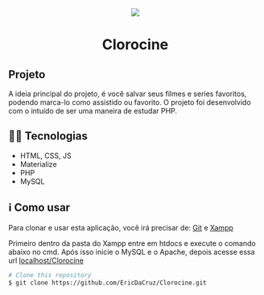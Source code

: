 <div style="text-align: center" align="center">
    <img src="https://imgur.com/eQbp6Mv.png" align="center" />
</div>

<h1 align="center">Clorocine</h1>

<h2>Projeto</h2>
<p>
    A ideia principal do projeto, é você salvar seus filmes e series favoritos, podendo marca-lo como assistido ou favorito. O projeto foi desenvolvido com o intuído de ser uma maneira de estudar PHP.
</p>
<h2>👨‍💻 Tecnologias</h2>
<ul>
    <li>HTML, CSS, JS</li>
    <li>Materialize</li>
    <li>PHP</li>
    <li>MySQL</li>
</ul>

<h2>ℹ️ Como usar</h2>
<p>Para clonar e usar esta aplicação, você irá precisar de: <a href="https://git-scm.com/">Git</a> e <a href="https://www.apachefriends.org/download.html">Xampp</a>


<p>Primeiro dentro da pasta do Xampp entre em htdocs e execute o comando abaixo no cmd. Após isso inicie o MySQL e o Apache, depois acesse essa url <a href="localhost/Clorocine">localhost/Clorocine</a></p>

```bash
# Clone this repository
$ git clone https://github.com/EricDaCruz/Clorocine.git
```